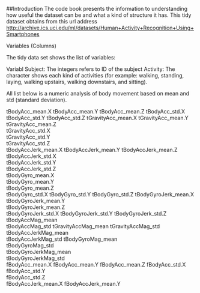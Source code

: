 ##Introduction
The code book presents the information to understanding how useful the dataset can be and what a kind of structure 
it has. This tidy dataset obtains from this url address http://archive.ics.uci.edu/ml/datasets/Human+Activity+Recognition+Using+Smartphones

Variables (Columns)

The tidy data set shows the list of variables:

Variabl
Subject: The integers refers to ID of the subject
Activity: The character shows each kind of activities (for example: walking, standing, laying, walking upstairs, walking downstairs, and sitting).

All list below is a numeric analysis of body movement based on mean and std (standard deviation).

tBodyAcc_mean.X
tBodyAcc_mean.Y	
tBodyAcc_mean.Z
tBodyAcc_std.X
tBodyAcc_std.Y
tBodyAcc_std.Z
tGravityAcc_mean.X
tGravityAcc_mean.Y
tGravityAcc_mean.Z	
tGravityAcc_std.X	
tGravityAcc_std.Y	
tGravityAcc_std.Z	
tBodyAccJerk_mean.X	
tBodyAccJerk_mean.Y	
tBodyAccJerk_mean.Z	
tBodyAccJerk_std.X	
tBodyAccJerk_std.Y	
tBodyAccJerk_std.Z	
tBodyGyro_mean.X	
tBodyGyro_mean.Y	
tBodyGyro_mean.Z	
tBodyGyro_std.X	
tBodyGyro_std.Y	
tBodyGyro_std.Z	
tBodyGyroJerk_mean.X	
tBodyGyroJerk_mean.Y	
tBodyGyroJerk_mean.Z	
tBodyGyroJerk_std.X	
tBodyGyroJerk_std.Y	
tBodyGyroJerk_std.Z	
tBodyAccMag_mean	
tBodyAccMag_std	
tGravityAccMag_mean	
tGravityAccMag_std	
tBodyAccJerkMag_mean	
tBodyAccJerkMag_std	
tBodyGyroMag_mean	
tBodyGyroMag_std	
tBodyGyroJerkMag_mean	
tBodyGyroJerkMag_std	
fBodyAcc_mean.X	
fBodyAcc_mean.Y	
fBodyAcc_mean.Z	
fBodyAcc_std.X	
fBodyAcc_std.Y	
fBodyAcc_std.Z	
fBodyAccJerk_mean.X	
fBodyAccJerk_mean.Y
